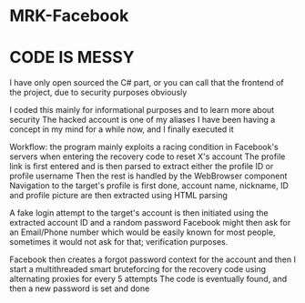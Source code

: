 # MRK-Facebook
# CODE IS MESSY

I have only open sourced the C# part, or you can call that the frontend of the project, due to security purposes obviously

I coded this mainly for informational purposes and to learn more about security
The hacked account is one of my aliases
I have been having a concept in my mind for a while now, and I finally executed it

Workflow:
the program mainly exploits a racing condition in Facebook's servers when entering the recovery code to reset X's account
The profile link is first entered and is then parsed to extract either the profile ID or profile username
Then the rest is handled by the WebBrowser component
Navigation to the target's profile is first done, account name, nickname, ID and profile picture are then extracted using HTML parsing

A fake login attempt to the target's account is then initiated using the extracted account ID and a random password
Facebook might then ask for an Email/Phone number which would be easily known for most people, sometimes it would not ask for that; verification purposes.

Facebook then creates a forgot password context for the account and then I start a multithreaded smart bruteforcing for the recovery code using alternating proxies for every 5 attempts
The code is eventually found, and then a new password is set
and done
